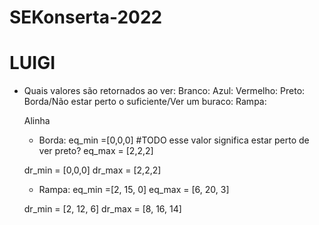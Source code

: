 # SEKonserta-2022

# LUIGI

- Quais valores são retornados ao ver:
    Branco: 
    Azul:
    Vermelho:
    Preto:
    Borda/Não estar perto o suficiente/Ver um buraco:
    Rampa:


    Alinha
    - Borda:
    eq_min =[0,0,0]  #TODO esse valor significa estar perto de ver preto?
    eq_max = [2,2,2]

    dr_min = [0,0,0]
    dr_max = [2,2,2] 

    - Rampa:
    eq_min =[2, 15, 0]
    eq_max = [6, 20, 3]

    dr_min = [2, 12, 6]
    dr_max = [8, 16, 14] 

    